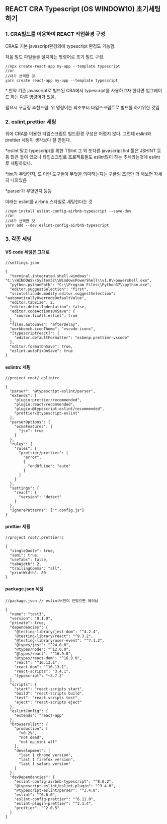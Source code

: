 ## REACT CRA Typescript (OS WINDOW10)  초기세팅하기

### 1. CRA빌드를 이용하여 REACT 작업환경 구성

CRA도 기본 javascript환경외에 typescript 환경도 가능함.

처음 빌드 파일들을 설치하는 명령어로 초기 빌드 구성.

```tsx
//npx create-react-app my-app --template typescript
//or
//내가 선택한 것
yarn create react-app my-app --template typescript
```

\* 만약 기존 javascript로 빌드된 CRA에서 typescript를 사용하고자 한다면 업그레이드 하는 다른 명령어가 있음. 

필요시 구글링 추천드림. 위 명령어는 최초부터 타입스크립트로 빌드를 하기위한 것임



### 2. eslint,prettier 세팅

위에 CRA를 이용한 타입스크립트 빌드환경 구성은 어렵지 않다. 그런데 eslint와 prettier 세팅이 생각보다 잘 안된다. 

\*eslint 말고 typescript를 위한 TSlint 그 외 또다른 javascript lint 툴은 JSHINT 등등 많은 툴이 있으나 타입스크립로 프로젝트들도 eslint많이 하는 추세라는것에 eslint로 세팅하였다.

\*lint가 무엇인지, 또 이런 도구들이 무엇을 의미하는지는 구글링 조금만 더 해보면 자세히 나와있음

\*parser가 무엇인지 등등



아래는 eslint를 airbnb 스타일로 세팅한다는 것


```tsx
//npm install eslint-config-airbnb-typescript --save-dev
//or
//내가 선택한 것
yarn add --dev eslint-config-airbnb-typescript
```



### 3. 각종 세팅

#### VS code 세팅은 그대로

```tsx
//settings.json

{
  "terminal.integrated.shell.windows": "C:\\WINDOWS\\System32\\WindowsPowerShell\\v1.0\\powershell.exe",
  "python.pythonPath": "C:\\Program Files\\Python37\\python.exe",
  "editor.suggestSelection": "first",
  "vsintellicode.modify.editor.suggestSelection": "automaticallyOverrodeDefaultValue",
  "editor.tabSize": 2,
  "editor.detectIndentation": false,
  "editor.codeActionsOnSave": {
    "source.fixAll.eslint": true
  },  
  "files.autoSave": "afterDelay",
  "workbench.iconTheme": "vscode-icons",
  "[typescriptreact]": {
    "editor.defaultFormatter": "esbenp.prettier-vscode"
  },
  "editor.formatOnSave": true,
  "eslint.autoFixOnSave": true
}
```

#### eslintrc 세팅 

```tsx
//project root/.eslintrc

{
  "parser": "@typescript-eslint/parser",
  "extends": [
    "plugin:prettier/recommended",
    "plugin:react/recommended",
    "plugin:@typescript-eslint/recommended",
    "prettier/@typescript-eslint"   
  ],
  "parserOptions": {
    "ecmaFeatures": {
      "jsx": true
    }
  },
  "rules": {
    "rules": {
      "prettier/prettier": [
        "error",
        {
          "endOfLine": "auto"
        }
      ]
    }
  },
  "settings": {
    "react": {
      "version": "detect"
    }
  },
  "ignorePatterns": ["*.config.js"]
}
```

#### prettier 세팅

```tsx
//project root/.prettierrc

{
  "singleQuote": true,
  "semi": true,
  "useTabs": false,
  "tabWidth": 2,
  "trailingComma": "all",
  "printWidth": 80
}
```
#### package.json 세팅

```tsx
//package.json // eslint버전이 안맞으면 에러남

{
  "name": "test3",
  "version": "0.1.0",
  "private": true,
  "dependencies": {
    "@testing-library/jest-dom": "^4.2.4",
    "@testing-library/react": "^9.3.2",
    "@testing-library/user-event": "^7.1.2",
    "@types/jest": "^24.0.0",
    "@types/node": "^12.0.0",
    "@types/react": "^16.9.0",
    "@types/react-dom": "^16.9.0",
    "react": "^16.13.1",
    "react-dom": "^16.13.1",
    "react-scripts": "3.4.1",
    "typescript": "~3.7.2"
  },
  "scripts": {
    "start": "react-scripts start",
    "build": "react-scripts build",
    "test": "react-scripts test",
    "eject": "react-scripts eject"
  },
  "eslintConfig": {
    "extends": "react-app"
  },
  "browserslist": {
    "production": [
      ">0.2%",
      "not dead",
      "not op_mini all"
    ],
    "development": [
      "last 1 chrome version",
      "last 1 firefox version",
      "last 1 safari version"
    ]
  },
  "devDependencies": {
    "eslint-config-airbnb-typescript": "^8.0.2",
    "@typescript-eslint/eslint-plugin": "^3.4.0",
    "@typescript-eslint/parser": "^3.4.0",
    "eslint": "^6.6.0",
    "eslint-config-prettier": "^6.11.0",
    "eslint-plugin-prettier": "^3.1.4",
    "prettier": "^2.0.5"
  }
}
```